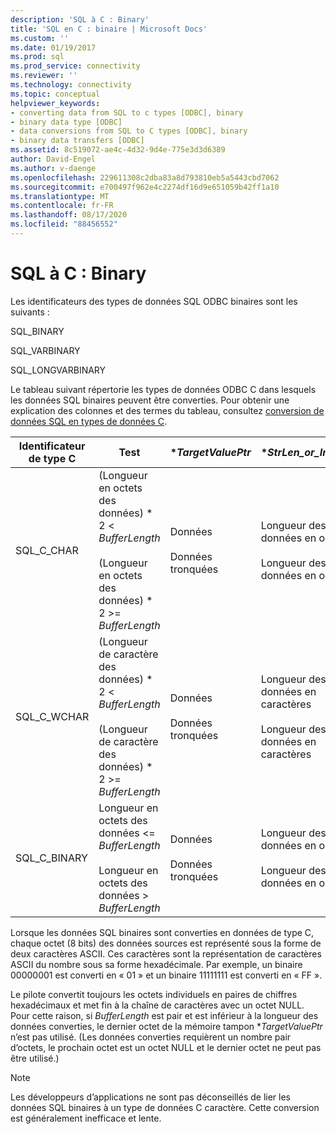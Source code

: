 ```yaml
---
description: 'SQL à C : Binary'
title: 'SQL en C : binaire | Microsoft Docs'
ms.custom: ''
ms.date: 01/19/2017
ms.prod: sql
ms.prod_service: connectivity
ms.reviewer: ''
ms.technology: connectivity
ms.topic: conceptual
helpviewer_keywords:
- converting data from SQL to c types [ODBC], binary
- binary data type [ODBC]
- data conversions from SQL to C types [ODBC], binary
- binary data transfers [ODBC]
ms.assetid: 8c519072-ae4c-4d32-9d4e-775e3d3d6389
author: David-Engel
ms.author: v-daenge
ms.openlocfilehash: 229611308c2dba83a8d793810eb5a5443cbd7062
ms.sourcegitcommit: e700497f962e4c2274df16d9e651059b42ff1a10
ms.translationtype: MT
ms.contentlocale: fr-FR
ms.lasthandoff: 08/17/2020
ms.locfileid: "88456552"
---
```

# <a name="sql-to-c-binary"></a>SQL à C : Binary
Les identificateurs des types de données SQL ODBC binaires sont les suivants :  
  
 SQL_BINARY  
  
 SQL_VARBINARY  
  
 SQL_LONGVARBINARY  
  
 Le tableau suivant répertorie les types de données ODBC C dans lesquels les données SQL binaires peuvent être converties. Pour obtenir une explication des colonnes et des termes du tableau, consultez [conversion de données SQL en types de données C](../../../odbc/reference/appendixes/converting-data-from-sql-to-c-data-types.md).  
  
|Identificateur de type C|Test|**TargetValuePtr*|**StrLen_or_IndPtr*|SQLSTATE|  
|-----------------------|----------|------------------------|----------------------------|--------------|  
|SQL_C_CHAR|(Longueur en octets des données) \* 2 < *BufferLength*<br /><br /> (Longueur en octets des données) \* 2 >= *BufferLength*|Données<br /><br /> Données tronquées|Longueur des données en octets<br /><br /> Longueur des données en octets|n/a<br /><br /> 01004|  
|SQL_C_WCHAR|(Longueur de caractère des données) \* 2 < *BufferLength*<br /><br /> (Longueur de caractère des données) \* 2 >= *BufferLength*|Données<br /><br /> Données tronquées|Longueur des données en caractères<br /><br /> Longueur des données en caractères|n/a<br /><br /> 01004|  
|SQL_C_BINARY|Longueur en octets des données <= *BufferLength*<br /><br /> Longueur en octets des données > *BufferLength*|Données<br /><br /> Données tronquées|Longueur des données en octets<br /><br /> Longueur des données en octets|n/a<br /><br /> 01004|  
  
 Lorsque les données SQL binaires sont converties en données de type C, chaque octet (8 bits) des données sources est représenté sous la forme de deux caractères ASCII. Ces caractères sont la représentation de caractères ASCII du nombre sous sa forme hexadécimale. Par exemple, un binaire 00000001 est converti en « 01 » et un binaire 11111111 est converti en « FF ».  
  
 Le pilote convertit toujours les octets individuels en paires de chiffres hexadécimaux et met fin à la chaîne de caractères avec un octet NULL. Pour cette raison, si *BufferLength* est pair et est inférieur à la longueur des données converties, le dernier octet de la mémoire tampon **TargetValuePtr* n’est pas utilisé. (Les données converties requièrent un nombre pair d’octets, le prochain octet est un octet NULL et le dernier octet ne peut pas être utilisé.)  
  
> [!NOTE]  
>  Les développeurs d’applications ne sont pas déconseillés de lier les données SQL binaires à un type de données C caractère. Cette conversion est généralement inefficace et lente.
